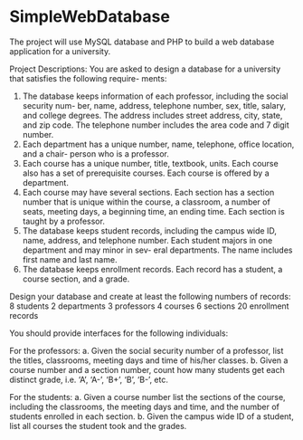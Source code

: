 # SimpleWebDatabase
The project will use MySQL database and PHP to build a web database application for a university.

Project Descriptions:
You are asked to design a database for a university that satisfies the following require-
ments:
1. The database keeps information of each professor, including the social security num-
ber, name, address, telephone number, sex, title, salary, and college degrees. The address
includes street address, city, state, and zip code. The telephone number includes the
area code and 7 digit number.
2. Each department has a unique number, name, telephone, office location, and a chair-
person who is a professor.
3. Each course has a unique number, title, textbook, units. Each course also has a set
of prerequisite courses. Each course is offered by a department.
4. Each course may have several sections. Each section has a section number that is
unique within the course, a classroom, a number of seats, meeting days, a beginning
time, an ending time. Each section is taught by a professor.
5. The database keeps student records, including the campus wide ID, name, address,
and telephone number. Each student majors in one department and may minor in sev-
eral departments. The name includes first name and last name.
6. The database keeps enrollment records. Each record has a student, a course section,
and a grade.

Design your database and create at least the following numbers of records:
8 students 2 departments 3 professors
4 courses 6 sections 20 enrollment records

You should provide interfaces for the following individuals:

For the professors:
a. Given the social security number of a professor, list the titles, classrooms, meeting
days and time of his/her classes.
b. Given a course number and a section number, count how many students get each
distinct grade, i.e. ‘A’, ‘A-’, ‘B+’, ‘B’, ‘B-’, etc.

For the students:
a. Given a course number list the sections of the course, including the classrooms, the
meeting days and time, and the number of students enrolled in each section.
b. Given the campus wide ID of a student, list all courses the student took and the
grades.
